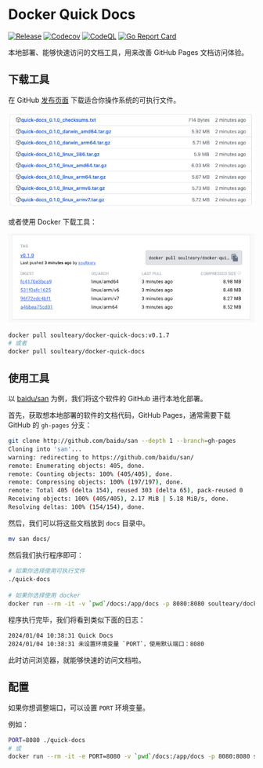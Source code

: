 # Docker Quick Docs

[![Release](https://github.com/soulteary/docker-quick-docs/actions/workflows/release.yaml/badge.svg)](https://github.com/soulteary/docker-quick-docs/actions/workflows/release.yaml) [![Codecov](https://github.com/soulteary/docker-quick-docs/actions/workflows/codecov.yml/badge.svg)](https://github.com/soulteary/docker-quick-docs/actions/workflows/codecov.yml) [![CodeQL](https://github.com/soulteary/docker-quick-docs/actions/workflows/codeql.yml/badge.svg)](https://github.com/soulteary/docker-quick-docs/actions/workflows/codeql.yml) [![Go Report Card](https://goreportcard.com/badge/github.com/soulteary/docker-quick-docs)](https://goreportcard.com/report/github.com/soulteary/docker-quick-docs)

本地部署、能够快速访问的文档工具，用来改善 GitHub Pages 文档访问体验。

## 下载工具

在 GitHub [发布页面](https://github.com/soulteary/docker-quick-docs/releases) 下载适合你操作系统的可执行文件。

![](.github/assets.jpg)

或者使用 Docker 下载工具：

![](.github/dockerhub.jpg)

```bash
docker pull soulteary/docker-quick-docs:v0.1.7
# 或者
docker pull soulteary/docker-quick-docs
```

## 使用工具

以 [baidu/san](http://github.com/baidu/san) 为例，我们将这个软件的 GitHub 进行本地化部署。

首先，获取想本地部署的软件的文档代码，GitHub Pages，通常需要下载 GitHub 的 `gh-pages` 分支：

```bash
git clone http://github.com/baidu/san --depth 1 --branch=gh-pages
Cloning into 'san'...
warning: redirecting to https://github.com/baidu/san/
remote: Enumerating objects: 405, done.
remote: Counting objects: 100% (405/405), done.
remote: Compressing objects: 100% (197/197), done.
remote: Total 405 (delta 154), reused 303 (delta 65), pack-reused 0
Receiving objects: 100% (405/405), 2.17 MiB | 5.18 MiB/s, done.
Resolving deltas: 100% (154/154), done.
```

然后，我们可以将这些文档放到 `docs` 目录中。

```bash
mv san docs/
```

然后我们执行程序即可：

```bash
# 如果你选择使用可执行文件
./quick-docs

# 如果你选择使用 docker
docker run --rm -it -v `pwd`/docs:/app/docs -p 8080:8080 soulteary/docker-quick-docs:v0.1.7
```

程序执行完毕，我们将看到类似下面的日志：

```bash
2024/01/04 10:38:31 Quick Docs
2024/01/04 10:38:31 未设置环境变量 `PORT`，使用默认端口：8080
```

此时访问浏览器，就能够快速的访问文档啦。

## 配置

如果你想调整端口，可以设置 `PORT` 环境变量。

例如：

```bash
PORT=8080 ./quick-docs
# 或
docker run --rm -it -e PORT=8080 -v `pwd`/docs:/app/docs -p 8080:8080 soulteary/docker-quick-docs:v0.1.7
```
